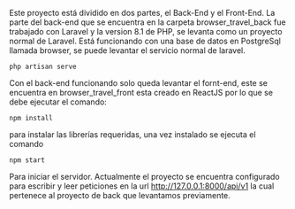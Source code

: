 Este proyecto está dividido en dos partes, el Back-End y el Front-End. La parte del back-end  que se encuentra en la carpeta browser_travel_back fue trabajado con Laravel y la version 8.1 de PHP, se levanta como un proyecto normal de Laravel. Está funcionando con una base de datos en PostgreSql llamada browser, se puede levantar el servicio normal de laravel. 
```
php artisan serve 
```
 
Con el back-end funcionando solo queda levantar el fornt-end, este se encuentra en browser_travel_front esta creado en ReactJS por lo que se debe ejecutar el comando: 
```
npm install  
```
para instalar las librerías requeridas, una vez instalado se ejecuta el comando  
```
npm start 
```
Para iniciar el servidor. Actualmente el proyecto se encuentra configurado para escribir y leer peticiones en la url http://127.0.0.1:8000/api/v1 la cual pertenece al proyecto de back que levantamos previamente. 
